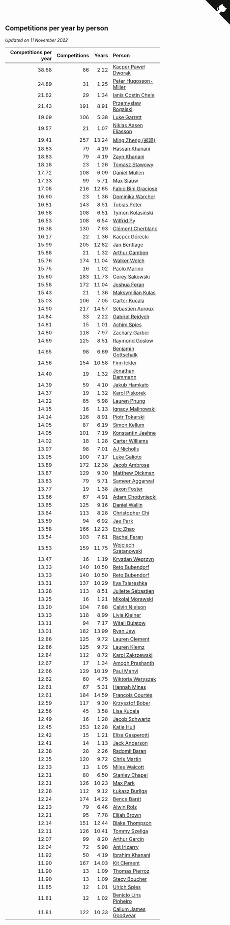 ## Competitions per year by person

*Updated on 11 November 2022*

| Competitions per year | Competitions | Years | Person |
| ---: | ---: | ---: | :--- |
| 38.68 | 86 | 2.22 | [Kacper Paweł Dworak](https://www.worldcubeassociation.org/persons/2020DWOR01) |
| 24.89 | 31 | 1.25 | [Peter Hugosson-Miller](https://www.worldcubeassociation.org/persons/2021HUGO01) |
| 21.62 | 29 | 1.34 | [Ianis Costin Chele](https://www.worldcubeassociation.org/persons/2021CHEL01) |
| 21.43 | 191 | 8.91 | [Przemysław Rogalski](https://www.worldcubeassociation.org/persons/2013ROGA02) |
| 19.69 | 106 | 5.38 | [Luke Garrett](https://www.worldcubeassociation.org/persons/2017GARR05) |
| 19.57 | 21 | 1.07 | [Niklas Aasen Eliasson](https://www.worldcubeassociation.org/persons/2021ELIA01) |
| 19.41 | 257 | 13.24 | [Ming Zheng (郑鸣)](https://www.worldcubeassociation.org/persons/2009ZHEN11) |
| 18.83 | 79 | 4.19 | [Hassan Khanani](https://www.worldcubeassociation.org/persons/2018KHAN26) |
| 18.83 | 79 | 4.19 | [Zayn Khanani](https://www.worldcubeassociation.org/persons/2018KHAN28) |
| 18.18 | 23 | 1.26 | [Tomasz Stawowy](https://www.worldcubeassociation.org/persons/2021STAW01) |
| 17.72 | 108 | 6.09 | [Daniel Mullen](https://www.worldcubeassociation.org/persons/2016MULL04) |
| 17.33 | 99 | 5.71 | [Max Siauw](https://www.worldcubeassociation.org/persons/2017SIAU02) |
| 17.08 | 216 | 12.65 | [Fabio Bini Graciose](https://www.worldcubeassociation.org/persons/2010GRAC02) |
| 16.90 | 23 | 1.36 | [Dominika Warchoł](https://www.worldcubeassociation.org/persons/2021WARC01) |
| 16.81 | 143 | 8.51 | [Tobias Peter](https://www.worldcubeassociation.org/persons/2014PETE03) |
| 16.58 | 108 | 6.51 | [Tymon Kolasiński](https://www.worldcubeassociation.org/persons/2016KOLA02) |
| 16.53 | 108 | 6.54 | [Wilfrid Py](https://www.worldcubeassociation.org/persons/2016PYWI01) |
| 16.38 | 130 | 7.93 | [Clément Cherblanc](https://www.worldcubeassociation.org/persons/2014CHER05) |
| 16.17 | 22 | 1.36 | [Kacper Górecki](https://www.worldcubeassociation.org/persons/2021GORE01) |
| 15.99 | 205 | 12.82 | [Jan Bentlage](https://www.worldcubeassociation.org/persons/2010BENT01) |
| 15.88 | 21 | 1.32 | [Arthur Cambon](https://www.worldcubeassociation.org/persons/2021CAMB01) |
| 15.76 | 174 | 11.04 | [Walker Welch](https://www.worldcubeassociation.org/persons/2011WELC01) |
| 15.75 | 16 | 1.02 | [Paolo Marino](https://www.worldcubeassociation.org/persons/2021MARI04) |
| 15.60 | 183 | 11.73 | [Corey Sakowski](https://www.worldcubeassociation.org/persons/2011SAKO01) |
| 15.58 | 172 | 11.04 | [Joshua Feran](https://www.worldcubeassociation.org/persons/2011FERA01) |
| 15.43 | 21 | 1.36 | [Maksymilian Kulas](https://www.worldcubeassociation.org/persons/2021KULA02) |
| 15.03 | 106 | 7.05 | [Carter Kucala](https://www.worldcubeassociation.org/persons/2015KUCA01) |
| 14.90 | 217 | 14.57 | [Sébastien Auroux](https://www.worldcubeassociation.org/persons/2008AURO01) |
| 14.84 | 33 | 2.22 | [Gabriel Rejdych](https://www.worldcubeassociation.org/persons/2020REJD01) |
| 14.81 | 15 | 1.01 | [Achim Spies](https://www.worldcubeassociation.org/persons/2021SPIE01) |
| 14.80 | 118 | 7.97 | [Zachary Garber](https://www.worldcubeassociation.org/persons/2014GARB01) |
| 14.69 | 125 | 8.51 | [Raymond Goslow](https://www.worldcubeassociation.org/persons/2014GOSL01) |
| 14.65 | 98 | 6.69 | [Benjamin Gottschalk](https://www.worldcubeassociation.org/persons/2016GOTT01) |
| 14.56 | 154 | 10.58 | [Finn Ickler](https://www.worldcubeassociation.org/persons/2012ICKL01) |
| 14.40 | 19 | 1.32 | [Jonathan Dammann](https://www.worldcubeassociation.org/persons/2021DAMM01) |
| 14.39 | 59 | 4.10 | [Jakub Hamkało](https://www.worldcubeassociation.org/persons/2018HAMK01) |
| 14.37 | 19 | 1.32 | [Karol Piskorek](https://www.worldcubeassociation.org/persons/2021PISK01) |
| 14.22 | 85 | 5.98 | [Lauren Phung](https://www.worldcubeassociation.org/persons/2016PHUN02) |
| 14.15 | 16 | 1.13 | [Ignacy Malinowski](https://www.worldcubeassociation.org/persons/2021MALI02) |
| 14.14 | 126 | 8.91 | [Piotr Tokarski](https://www.worldcubeassociation.org/persons/2013TOKA01) |
| 14.05 | 87 | 6.19 | [Simon Kellum](https://www.worldcubeassociation.org/persons/2016KELL12) |
| 14.05 | 101 | 7.19 | [Konstantin Jaehne](https://www.worldcubeassociation.org/persons/2015JAEH01) |
| 14.02 | 18 | 1.28 | [Carter Williams](https://www.worldcubeassociation.org/persons/2021WILL06) |
| 13.97 | 98 | 7.01 | [AJ Nicholls](https://www.worldcubeassociation.org/persons/2015NICH04) |
| 13.95 | 100 | 7.17 | [Luke Galioto](https://www.worldcubeassociation.org/persons/2015GALI02) |
| 13.89 | 172 | 12.38 | [Jacob Ambrose](https://www.worldcubeassociation.org/persons/2010AMBR01) |
| 13.87 | 129 | 9.30 | [Matthew Dickman](https://www.worldcubeassociation.org/persons/2013DICK01) |
| 13.83 | 79 | 5.71 | [Sameer Aggarwal](https://www.worldcubeassociation.org/persons/2017AGGA01) |
| 13.77 | 19 | 1.38 | [Jaxon Foster](https://www.worldcubeassociation.org/persons/2021FOST01) |
| 13.66 | 67 | 4.91 | [Adam Chodyniecki](https://www.worldcubeassociation.org/persons/2017CHOD02) |
| 13.65 | 125 | 9.16 | [Daniel Wallin](https://www.worldcubeassociation.org/persons/2013WALL03) |
| 13.64 | 113 | 8.28 | [Christopher Chi](https://www.worldcubeassociation.org/persons/2014CHIC01) |
| 13.59 | 94 | 6.92 | [Jae Park](https://www.worldcubeassociation.org/persons/2015PARK24) |
| 13.58 | 166 | 12.23 | [Eric Zhao](https://www.worldcubeassociation.org/persons/2010ZHAO19) |
| 13.54 | 103 | 7.61 | [Rachel Feran](https://www.worldcubeassociation.org/persons/2015FERA01) |
| 13.53 | 159 | 11.75 | [Wojciech Szatanowski](https://www.worldcubeassociation.org/persons/2011SZAT01) |
| 13.47 | 16 | 1.19 | [Krystian Węgrzyn](https://www.worldcubeassociation.org/persons/2021WEGR01) |
| 13.33 | 140 | 10.50 | [Reto Bubendorf](https://www.worldcubeassociation.org/persons/2012BUBE01) |
| 13.33 | 140 | 10.50 | [Reto Bubendorf](https://www.worldcubeassociation.org/persons/2012BUBE01) |
| 13.31 | 137 | 10.29 | [Ilya Tsiareshka](https://www.worldcubeassociation.org/persons/2012TERE01) |
| 13.28 | 113 | 8.51 | [Juliette Sébastien](https://www.worldcubeassociation.org/persons/2014SEBA01) |
| 13.25 | 16 | 1.21 | [Mikołaj Morawski](https://www.worldcubeassociation.org/persons/2021MORA01) |
| 13.20 | 104 | 7.88 | [Calvin Nielson](https://www.worldcubeassociation.org/persons/2014NIEL03) |
| 13.13 | 118 | 8.99 | [Livia Kleiner](https://www.worldcubeassociation.org/persons/2013KLEI03) |
| 13.11 | 94 | 7.17 | [Witali Bułatow](https://www.worldcubeassociation.org/persons/2015BUAT01) |
| 13.01 | 182 | 13.99 | [Ryan Jew](https://www.worldcubeassociation.org/persons/2008JEWR01) |
| 12.86 | 125 | 9.72 | [Lauren Clement](https://www.worldcubeassociation.org/persons/2013KLEM01) |
| 12.86 | 125 | 9.72 | [Lauren Klemz](https://www.worldcubeassociation.org/persons/2013KLEM01) |
| 12.84 | 112 | 8.72 | [Karol Zakrzewski](https://www.worldcubeassociation.org/persons/2014ZAKR01) |
| 12.67 | 17 | 1.34 | [Amogh Prashanth](https://www.worldcubeassociation.org/persons/2021PRAS01) |
| 12.66 | 129 | 10.19 | [Paul Mahvi](https://www.worldcubeassociation.org/persons/2012MAHV01) |
| 12.62 | 60 | 4.75 | [Wiktoria Waryszak](https://www.worldcubeassociation.org/persons/2018WARY01) |
| 12.61 | 67 | 5.31 | [Hannah Minas](https://www.worldcubeassociation.org/persons/2017MINA04) |
| 12.61 | 184 | 14.59 | [François Courtès](https://www.worldcubeassociation.org/persons/2008COUR01) |
| 12.59 | 117 | 9.30 | [Krzysztof Bober](https://www.worldcubeassociation.org/persons/2013BOBE01) |
| 12.56 | 45 | 3.58 | [Lisa Kucala](https://www.worldcubeassociation.org/persons/2019KUCA01) |
| 12.49 | 16 | 1.28 | [Jacob Schwartz](https://www.worldcubeassociation.org/persons/2021SCHW01) |
| 12.45 | 153 | 12.28 | [Katie Hull](https://www.worldcubeassociation.org/persons/2010HULL01) |
| 12.42 | 15 | 1.21 | [Elisa Gasperotti](https://www.worldcubeassociation.org/persons/2021GASP01) |
| 12.41 | 14 | 1.13 | [Jack Anderson](https://www.worldcubeassociation.org/persons/2021ANDE05) |
| 12.38 | 28 | 2.26 | [Radomił Baran](https://www.worldcubeassociation.org/persons/2020BARA02) |
| 12.35 | 120 | 9.72 | [Chris Martin](https://www.worldcubeassociation.org/persons/2013MART03) |
| 12.33 | 13 | 1.05 | [Miles Walcott](https://www.worldcubeassociation.org/persons/2021WALC02) |
| 12.31 | 80 | 6.50 | [Stanley Chapel](https://www.worldcubeassociation.org/persons/2016CHAP04) |
| 12.31 | 126 | 10.23 | [Max Park](https://www.worldcubeassociation.org/persons/2012PARK03) |
| 12.28 | 112 | 9.12 | [Łukasz Burliga](https://www.worldcubeassociation.org/persons/2013BURL01) |
| 12.24 | 174 | 14.22 | [Bence Barát](https://www.worldcubeassociation.org/persons/2008BARA01) |
| 12.23 | 79 | 6.46 | [Alwin Rölz](https://www.worldcubeassociation.org/persons/2016ROLZ01) |
| 12.21 | 95 | 7.78 | [Elijah Brown](https://www.worldcubeassociation.org/persons/2015BROW03) |
| 12.14 | 151 | 12.44 | [Blake Thompson](https://www.worldcubeassociation.org/persons/2010THOM03) |
| 12.11 | 126 | 10.41 | [Tommy Szeliga](https://www.worldcubeassociation.org/persons/2012SZEL01) |
| 12.07 | 99 | 8.20 | [Arthur Garcin](https://www.worldcubeassociation.org/persons/2014GARC27) |
| 12.04 | 72 | 5.98 | [Ant Irizarry](https://www.worldcubeassociation.org/persons/2016IRIZ02) |
| 11.92 | 50 | 4.19 | [Ibrahim Khanani](https://www.worldcubeassociation.org/persons/2018KHAN27) |
| 11.90 | 167 | 14.03 | [Kit Clement](https://www.worldcubeassociation.org/persons/2008CLEM01) |
| 11.90 | 13 | 1.09 | [Thomas Pierroz](https://www.worldcubeassociation.org/persons/2021PIER01) |
| 11.90 | 13 | 1.09 | [Stecy Boucher](https://www.worldcubeassociation.org/persons/2021BOUC01) |
| 11.85 | 12 | 1.01 | [Ulrich Spies](https://www.worldcubeassociation.org/persons/2021SPIE02) |
| 11.81 | 12 | 1.02 | [Benicio Lins Pinheiro](https://www.worldcubeassociation.org/persons/2021PINH01) |
| 11.81 | 122 | 10.33 | [Callum James Goodyear](https://www.worldcubeassociation.org/persons/2012GOOD02) |


<a href="https://github.com/jonatanklosko/wca_statistics" class="github-corner" aria-label="View source on Github"><svg width="80" height="80" viewBox="0 0 250 250" style="fill:#151513; color:#fff; position: absolute; top: 0; border: 0; right: 0;" aria-hidden="true"><path d="M0,0 L115,115 L130,115 L142,142 L250,250 L250,0 Z"></path><path d="M128.3,109.0 C113.8,99.7 119.0,89.6 119.0,89.6 C122.0,82.7 120.5,78.6 120.5,78.6 C119.2,72.0 123.4,76.3 123.4,76.3 C127.3,80.9 125.5,87.3 125.5,87.3 C122.9,97.6 130.6,101.9 134.4,103.2" fill="currentColor" style="transform-origin: 130px 106px;" class="octo-arm"></path><path d="M115.0,115.0 C114.9,115.1 118.7,116.5 119.8,115.4 L133.7,101.6 C136.9,99.2 139.9,98.4 142.2,98.6 C133.8,88.0 127.5,74.4 143.8,58.0 C148.5,53.4 154.0,51.2 159.7,51.0 C160.3,49.4 163.2,43.6 171.4,40.1 C171.4,40.1 176.1,42.5 178.8,56.2 C183.1,58.6 187.2,61.8 190.9,65.4 C194.5,69.0 197.7,73.2 200.1,77.6 C213.8,80.2 216.3,84.9 216.3,84.9 C212.7,93.1 206.9,96.0 205.4,96.6 C205.1,102.4 203.0,107.8 198.3,112.5 C181.9,128.9 168.3,122.5 157.7,114.1 C157.9,116.9 156.7,120.9 152.7,124.9 L141.0,136.5 C139.8,137.7 141.6,141.9 141.8,141.8 Z" fill="currentColor" class="octo-body"></path></svg></a><style>.github-corner:hover .octo-arm{animation:octocat-wave 560ms ease-in-out}@keyframes octocat-wave{0%,100%{transform:rotate(0)}20%,60%{transform:rotate(-25deg)}40%,80%{transform:rotate(10deg)}}@media (max-width:500px){.github-corner:hover .octo-arm{animation:none}.github-corner .octo-arm{animation:octocat-wave 560ms ease-in-out}}</style>
